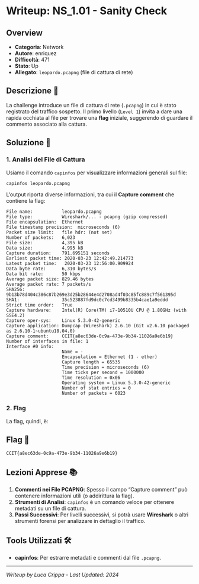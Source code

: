 # Writeup: NS_1.01 - Sanity Check

## Overview
- **Categoria**: Network  
- **Autore**: enriquez  
- **Difficoltà**: 471  
- **Stato**: Up  
- **Allegato**: `leopardo.pcapng` (file di cattura di rete)

## Descrizione 📝
La challenge introduce un file di cattura di rete (`.pcapng`) in cui è stato registrato del traffico sospetto. Il primo livello (`Level 1`) invita a dare una rapida occhiata al file per trovare una **flag** iniziale, suggerendo di guardare il commento associato alla cattura.

## Soluzione 🎯

### 1. Analisi del File di Cattura
Usiamo il comando `capinfos` per visualizzare informazioni generali sul file:
```bash
capinfos leopardo.pcapng
```
L’output riporta diverse informazioni, tra cui il **Capture comment** che contiene la flag:

```
File name:           leopardo.pcapng
File type:           Wireshark/... - pcapng (gzip compressed)
File encapsulation:  Ethernet
File timestamp precision:  microseconds (6)
Packet size limit:   file hdr: (not set)
Number of packets:   6,023
File size:           4,395 kB
Data size:           4,995 kB
Capture duration:    791.695151 seconds
Earliest packet time: 2020-03-23 12:42:49.214773
Latest packet time:   2020-03-23 12:56:00.909924
Data byte rate:      6,310 bytes/s
Data bit rate:       50 kbps
Average packet size: 829.46 bytes
Average packet rate: 7 packets/s
SHA256:              9b13b78d404c386c87b269e3d25b28644e4d2708ad4f03c85fc889c7f561395d
SHA1:                35c523887fd9dc0c7cd3499b8335b4cae1a9eddd
Strict time order:   True
Capture hardware:    Intel(R) Core(TM) i7-10510U CPU @ 1.80GHz (with SSE4.2)
Capture oper-sys:    Linux 5.3.0-42-generic
Capture application: Dumpcap (Wireshark) 2.6.10 (Git v2.6.10 packaged as 2.6.10-1~ubuntu18.04.0)
Capture comment:     CCIT{a8ec63de-0c9a-473e-9b34-11026a9e6b19}
Number of interfaces in file: 1
Interface #0 info:
                     Name = -
                     Encapsulation = Ethernet (1 - ether)
                     Capture length = 65535
                     Time precision = microseconds (6)
                     Time ticks per second = 1000000
                     Time resolution = 0x06
                     Operating system = Linux 5.3.0-42-generic
                     Number of stat entries = 0
                     Number of packets = 6023

```

### 2. Flag
La flag, quindi, è:

## Flag 🏁
```
CCIT{a8ec63de-0c9a-473e-9b34-11026a9e6b19}
```

## Lezioni Apprese 📚
1. **Commenti nei File PCAPNG**: Spesso il campo “Capture comment” può contenere informazioni utili (o addirittura la flag).  
2. **Strumenti di Analisi**: `capinfos` è un comando veloce per ottenere metadati su un file di cattura.  
3. **Passi Successivi**: Per livelli successivi, si potrà usare **Wireshark** o altri strumenti forensi per analizzare in dettaglio il traffico.

## Tools Utilizzati 🛠️
- **capinfos**: Per estrarre metadati e commenti dal file `.pcapng`.

---

*Writeup by Luca Crippa - Last Updated: 2024*
